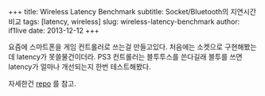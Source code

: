 +++
title: Wireless Latency Benchmark
subtitle: Socket/Bluetooth의 지연시간 비교
tags: [latency, wireless]
slug: wireless-latency-benchmark
author: if1live
date: 2013-12-12
+++

요즘에 스마트폰을 게임 컨트롤러로 쓰는걸 만들고있다.
처음에는 소켓으로 구현해봤는데 latency가 못쓸물건이더라.
PS3 컨트롤러는 블투투스를 쓴다길래 블투를 쓰면 latency가 얼마나 개선되는지 한번 테스트해봤다.

자세한건 [repo](https://github.com/if1live/wireless-latency-benchmark) 를 참고.
